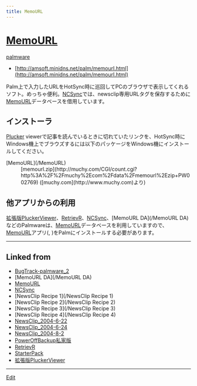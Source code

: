 ```yaml
---
title: MemoURL
---
```


# [MemoURL](/MemoURL)

[palmware](/palmware)

* [http://amsoft.minidns.net/palm/memourl.html](http://amsoft.minidns.net/palm/memourl.html)


Palm上で入力したURLをHotSync時に巡回してPCのブラウザで表示してくれるソフト。めっちゃ便利。[NCSync](/NCSync)では、newsclip専用URLタグを保存するために[MemoURL](/MemoURL)データベースを借用しています。


## インストーラ

[Plucker](/Plucker) viewerで記事を読んでいるときに切れていたリンクを、HotSync時にWindows機上でブラウズするには以下のパッケージをWindows機にインストールしてください。

<dl>
  <dt>[MemoURL](/MemoURL)</dt><dd>[memourl.zip](http://muchy.com/CGI/count.cgi?http%3A%2F%2Fmuchy%2Ecom%2Fdata%2Fmemourl%2Ezip+PW002769) ([muchy.com](http://www.muchy.com)より)
</dd>
</dl>

## 他アプリからの利用

[拡張版PluckerViewer](/拡張版PluckerViewer)、[RetrievR](/RetrievR)、[NCSync](/NCSync)、[MemoURL DA](/MemoURL DA)などのPalmwareは、[MemoURL](/MemoURL)データベースを利用していますので、[MemoURL](/MemoURL)アプリ([](MemoUrl.prc), [](MemoURL_Search_US.pdb))をPalmにインストールする必要があります。

----

[](MemoUrl.prc)

[](MemoURL_Search_US.pdb)







## Linked from

* [BugTrack-palmware_2](/BugTrack-palmware_2)
* [MemoURL DA](/MemoURL DA)
* [MemoURL](/MemoURL)
* [NCSync](/NCSync)
* [NewsClip Recipe 1](/NewsClip Recipe 1)
* [NewsClip Recipe 2](/NewsClip Recipe 2)
* [NewsClip Recipe 3](/NewsClip Recipe 3)
* [NewsClip Recipe 4](/NewsClip Recipe 4)
* [NewsClip_2004-6-22](/NewsClip_2004-6-22)
* [NewsClip_2004-6-24](/NewsClip_2004-6-24)
* [NewsClip_2004-8-2](/NewsClip_2004-8-2)
* [PowerOffBackup私家版](/PowerOffBackup私家版)
* [RetrievR](/RetrievR)
* [StarterPack](/StarterPack)
* [拡張版PluckerViewer](/拡張版PluckerViewer)


----
[Edit](https://github.com/vitroid/vitroid.github.io/edit/master/MD/MemoURL.md)
